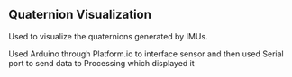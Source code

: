 ## Quaternion Visualization

Used to visualize the quaternions generated by IMUs.

Used Arduino through Platform.io to interface sensor and then used Serial port to send data to Processing which displayed it
